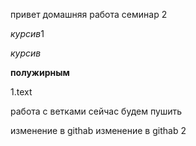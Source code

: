  привет
домашняя работа семинар 2

 *курсив*1
 

 *курсив*
 
 

**полужирным**

1.text

 



работа с ветками
сейчас будем пушить

изменение в githab
изменение в githab 2

